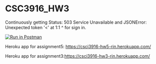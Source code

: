 # CSC3916_HW3

Continuously getting Status: 503 Service Unavailable and JSONError: Unexpected token '<' at 1:1 <!DOCTYPE html> ^ for sign in.

[![Run in Postman](https://run.pstmn.io/button.svg)](https://app.getpostman.com/run-collection/e187ea800241c48f0c36#?env%5Bhw3_rin%5D=W3sia2V5IjoidXNlcm5hbWUiLCJ2YWx1ZSI6InJpbi4xNjE1Nzk0MTM5ODQ0QGdtYWlsLmNvbSIsImVuYWJsZWQiOnRydWV9XQ==)

Heroku app for assignment5:
https://csci3916-hw5-rin.herokuapp.com/

Heroku app for assignment3:https://csci3916-hw3-rin.herokuapp.com/